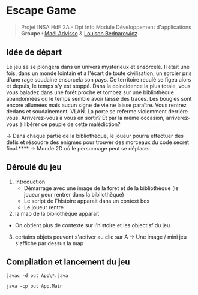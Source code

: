 # Escape Game

> Projet INSA HdF 2A - Dpt Info Module Développement d'applications
> **Groupe :** [Maël Advisse](https://github.com/maeladv) & [Louison Bednarowicz](https://github.com/BillyTheSecond)


## Idée de départ
Le jeu se se plongera dans un univers mysterieux et ensorcelé. Il était une fois, dans un monde lointain et à l'écart de toute civilisation, un sorcier pris d'une rage soudaine ensorcela son pays. Ce territoire reculé se figea alors et depuis, le temps s'y est stoppé. Dans la coincidence la plus totale, vous vous baladez dans une forêt proche et tombez sur une bibliothèque abandonnées où le temps semble avoir laissé des traces. Les bougies sont encore allumées mais aucun signe de vie ne laisse paraître. Vous rentrez dedans et soudainement. VLAN. La porte se referme violemment derrière vous. Arriverez-vous à vous en sortir? Et par la même occasion, arriverez-vous à libérer ce peuple de cette malédiction?

-> Dans chaque partie de la bibliothèque, le joueur pourra effectuer des défis et résoudre des énigmes pour trouver des morceaux du code secret final.****
-> Monde 2D où le personnage peut se déplacer




## Déroulé du jeu

1. Introduction
   - Démarrage avec une image de la foret et de la bibliothèque (le joueur peur rentrer dans la bibliothèque)
   - Le script de l'histoire apparait dans un context box
   - Le joueur rentre
2. la map de la bibliothèque apparait
 - On obtient plus de contexte sur l'histoire et les objectisf du jeu
  
3. certains objets peuvent s'activer au clic sur A -> Une image / mini jeu s'affiche par dessus la map

## Compilation et lancement du jeu

`javac -d out App\*.java`

`java -cp out App.Main`

